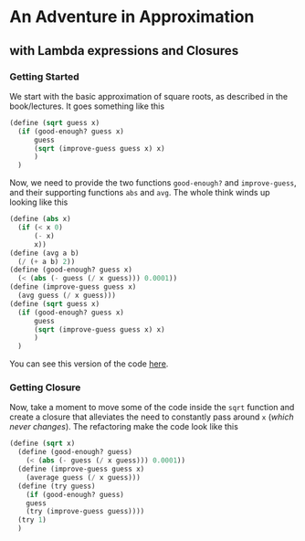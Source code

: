 # An Adventure in Approximation
## with Lambda expressions and Closures

### Getting Started

We start with the basic approximation of square roots, as described in the book/lectures. It goes something like this

```scheme
(define (sqrt guess x)
  (if (good-enough? guess x)
      guess
      (sqrt (improve-guess guess x) x)
      )
  )
```

Now, we need to provide the two functions `good-enough?` and `improve-guess`, and their supporting functions `abs` and `avg`. The whole think winds up looking like this

```scheme
(define (abs x)
  (if (< x 0)
      (- x)
      x))
(define (avg a b)
  (/ (+ a b) 2))
(define (good-enough? guess x)
  (< (abs (- guess (/ x guess))) 0.0001))
(define (improve-guess guess x)
  (avg guess (/ x guess)))
(define (sqrt guess x)
  (if (good-enough? guess x)
      guess
      (sqrt (improve-guess guess x) x)
      )
  )
```

You can see this version of the code [here](version1.scm).

### Getting Closure

Now, take a moment to move some of the code inside the `sqrt` function and create a closure that alleviates the need to constantly pass around `x` (*which never changes*). The refactoring make the code look like this

```scheme
(define (sqrt x)
  (define (good-enough? guess)
    (< (abs (- guess (/ x guess))) 0.0001))
  (define (improve-guess guess x)
    (average guess (/ x guess)))
  (define (try guess)
    (if (good-enough? guess)
	guess
	(try (improve-guess guess))))
  (try 1)
  )
```
